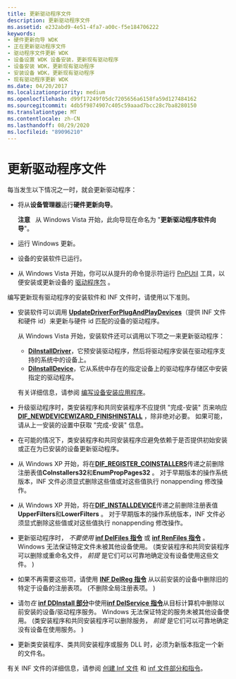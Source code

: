 ```yaml
---
title: 更新驱动程序文件
description: 更新驱动程序文件
ms.assetid: e232abd9-4e51-4fa7-a00c-f5e184706222
keywords:
- 硬件更新向导 WDK
- 正在更新驱动程序文件
- 驱动程序文件更新 WDK
- 设备设置 WDK 设备安装，更新现有驱动程序
- 设备安装 WDK，更新现有驱动程序
- 安装设备 WDK，更新现有驱动程序
- 现有驱动程序更新 WDK
ms.date: 04/20/2017
ms.localizationpriority: medium
ms.openlocfilehash: d99f17249f05dc7205656a6158fa59d127484162
ms.sourcegitcommit: 4db5f9874907c405c59aaad7bcc28c7ba8280150
ms.translationtype: MT
ms.contentlocale: zh-CN
ms.lasthandoff: 08/29/2020
ms.locfileid: "89096210"
---
```

# <a name="updating-driver-files"></a>更新驱动程序文件





每当发生以下情况之一时，就会更新驱动程序：

-   将从**设备管理器**运行**硬件更新向导**。

    **注意**   从 Windows Vista 开始，此向导现在命名为 "**更新驱动程序软件向导**"。

     

-   运行 Windows 更新。

-   设备的安装软件已运行。

-   从 Windows Vista 开始，你可以从提升的命令提示符运行 [PnPUtil](../devtest/pnputil.md) 工具，以便安装或更新设备的 [驱动程序包](driver-packages.md) 。

编写更新现有驱动程序的安装软件和 INF 文件时，请使用以下准则。

-   安装软件可以调用 [**UpdateDriverForPlugAndPlayDevices**](/windows/desktop/api/newdev/nf-newdev-updatedriverforplugandplaydevicesa)（提供 INF 文件和硬件 id）来更新与硬件 id 匹配的设备的驱动程序。

    从 Windows Vista 开始，安装软件还可以调用以下项之一来更新驱动程序：

    -   [**DiInstallDriver**](/windows/desktop/api/newdev/nf-newdev-diinstalldrivera)，它预安装驱动程序，然后将驱动程序安装在驱动程序支持的系统中的设备上。
    -   [**DiInstallDevice**](/windows/desktop/api/newdev/nf-newdev-diinstalldevice)，它从系统中存在的指定设备上的驱动程序存储区中安装指定的驱动程序。

    有关详细信息，请参阅 [编写设备安装应用程序](writing-a-device-installation-application.md)。

-   升级驱动程序时，类安装程序和共同安装程序不应提供 "完成-安装" 页来响应 [**DIF_NEWDEVICEWIZARD_FINISHINSTALL**](./dif-newdevicewizard-finishinstall.md) ，除非绝对必要。 如果可能，请从上一安装的设置中获取 "完成-安装" 信息。

-   在可能的情况下，类安装程序和共同安装程序应避免依赖于是否提供初始安装或正在为已安装的设备更新驱动程序。

-   从 Windows XP 开始，将在[**DIF_REGISTER_COINSTALLERS**](./dif-register-coinstallers.md)传递之前删除注册表值**CoInstallers32**和**EnumPropPages32** 。 对于早期版本的操作系统版本，INF 文件必须显式删除这些值或对这些值执行 nonappending 修改操作。

-   从 Windows XP 开始，将在[**DIF_INSTALLDEVICE**](./dif-installdevice.md)传递之前删除注册表值**UpperFilters**和**LowerFilters** 。 对于早期版本的操作系统版本，INF 文件必须显式删除这些值或对这些值执行 nonappending 修改操作。

-   更新驱动程序时， *不要使用* [**inf DelFiles 指令**](inf-delfiles-directive.md) 或 [**inf RenFiles 指令**](inf-renfiles-directive.md) 。 Windows 无法保证特定文件未被其他设备使用。  (类安装程序和共同安装程序可以删除或重命名文件， *前提* 是它们可以可靠地确定没有设备使用这些文件。 ) 

-   如果不再需要这些项，请使用 [**INF DelReg 指令**](inf-delreg-directive.md) 从以前安装的设备中删除旧的特定于设备的注册表项。  (不删除全局注册表项。 ) 

-   请勿*在* [**inf DDInstall 部分**](inf-ddinstall-services-section.md)中使用[**inf DelService 指令**](inf-delservice-directive.md)从目标计算机中删除以前安装的设备/驱动程序服务。 Windows 无法保证特定的服务未被其他设备使用。  (类安装程序和共同安装程序可以删除服务， *前提* 是它们可以可靠地确定没有设备在使用服务。 ) 

-   更新类安装程序、类共同安装程序或服务 DLL 时，必须为新版本指定一个新的文件名。

有关 INF 文件的详细信息，请参阅 [创建 Inf 文件](overview-of-inf-files.md) 和 [inf 文件部分和指令](inf-file-sections-and-directives.md)。

 

